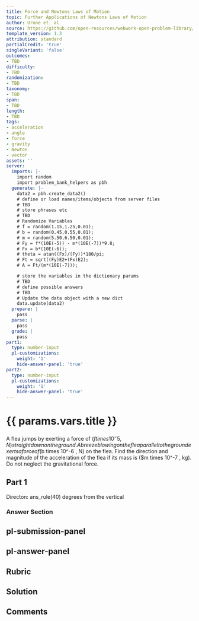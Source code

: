 ```yaml
---
title: Force and Newtons Laws of Motion
topic: Further Applications of Newtons Laws of Motion
author: Urone et. al
source: https://github.com/open-resources/webwork-open-problem-library/tree/master/Contrib/BrockPhysics/College_Physics_Urone/4.Dynamics_Force_and_Newtons_Laws_of_Motion/Further_Applications_of_Newtons_Laws_of_Motion/NU_U17-04-07-001.pg
template_version: 1.3
attribution: standard
partialCredit: 'true'
singleVariant: 'false'
outcomes:
- TBD
difficulty:
- TBD
randomization:
- TBD
taxonomy:
- TBD
span:
- TBD
length:
- TBD
tags:
- acceleration
- angle
- force
- gravity
- Newton
- vector
assets: ''
server:
  imports: |-
    import random
    import problem_bank_helpers as pbh
  generate: |-
    data2 = pbh.create_data2()
    # define or load names/items/objects from server files
    # TBD
    # store phrases etc
    # TBD
    # Randomize Variables
    # f = random(1.15,1.25,0.01);
    # b = random(0.45,0.55,0.01);
    # m = random(5.50,6.50,0.01);
    # Fy = f*(10E(-5)) - m*(10E(-7))*9.8;
    # Fx = b*(10E(-6));
    # theta = atan((Fx)/(Fy))*180/pi;
    # Ft = sqrt((Fy)E2+(Fx)E2);
    # A = Ft/(m*(10E(-7)));

    # store the variables in the dictionary params
    # TBD
    # define possible answers
    # TBD
    # Update the data object with a new dict
    data.update(data2)
  prepare: |
    pass
  parse: |
    pass
  grade: |
    pass
part1:
  type: number-input
  pl-customizations:
    weight: '1'
    hide-answer-panel: 'true'
part2:
  type: number-input
  pl-customizations:
    weight: '1'
    hide-answer-panel: 'true'
---
```


# {{ params.vars.title }} 


A flea jumps by exerting a force of  ($f times 10^-5 , N) straight down on the ground. A breeze blowing on the flea parallel to the ground exerts a force of ($b times 10^-6 , N) on the flea. Find the direction and magnitude of the acceleration of the flea if its mass is ($m times 10^-7 , kg). Do not neglect the gravitational force.

## Part 1 
Directon: ans_rule(40) degrees from the vertical 


 ### Answer Section


## pl-submission-panel 


## pl-answer-panel 


## Rubric 


## Solution 


## Comments 


